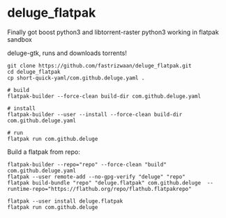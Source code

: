 # deluge_flatpak
Finally got boost python3 and libtorrent-raster python3 working in flatpak sandbox

deluge-gtk, runs and downloads torrents!


```
git clone https://github.com/fastrizwaan/deluge_flatpak.git
cd deluge_flatpak
cp short-quick-yaml/com.github.deluge.yaml .

# build
flatpak-builder --force-clean build-dir com.github.deluge.yaml

# install 
flatpak-builder --user --install --force-clean build-dir com.github.deluge.yaml

# run
flatpak run com.github.deluge
```

Build a flatpak from repo:
```
flatpak-builder --repo="repo" --force-clean "build" com.github.deluge.yaml
flatpak --user remote-add --no-gpg-verify "deluge" "repo"
flatpak build-bundle "repo" "deluge.flatpak" com.github.deluge  --runtime-repo="https://flathub.org/repo/flathub.flatpakrepo"

flatpak --user install deluge.flatpak
flatpak run com.github.deluge
```

